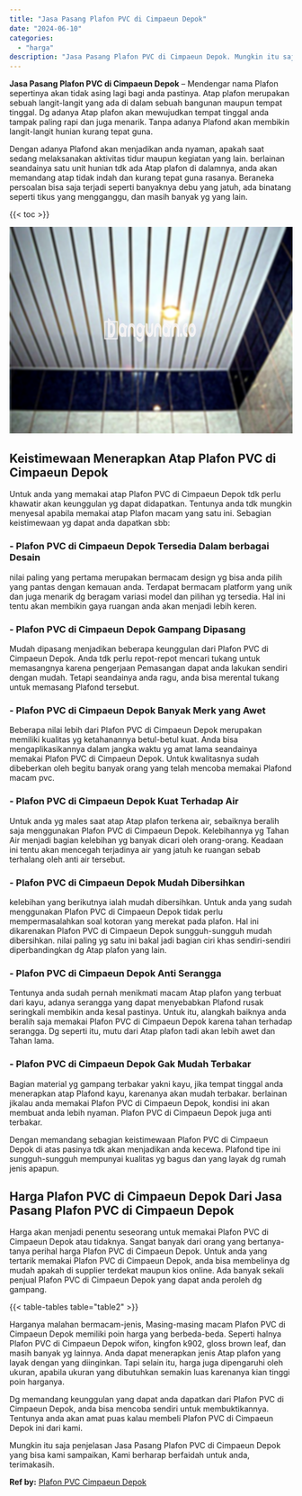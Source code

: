 ```yaml
---
title: "Jasa Pasang Plafon PVC di Cimpaeun Depok"
date: "2024-06-10"
categories: 
  - "harga"
description: "Jasa Pasang Plafon PVC di Cimpaeun Depok. Mungkin itu saja penjelasan Jasa Pasang Plafon PVC di Cimpaeun Depok yang bisa kami sampaikan, Kami berharap berfai..."
---
```


**Jasa Pasang Plafon PVC di Cimpaeun Depok** – Mendengar nama Plafon sepertinya akan tidak asing lagi bagi anda pastinya. Atap plafon merupakan sebuah langit-langit yang ada di dalam sebuah bangunan maupun tempat tinggal. Dg adanya Atap plafon akan mewujudkan tempat tinggal anda tampak paling rapi dan juga menarik. Tanpa adanya Plafond akan membikin langit-langit hunian kurang tepat guna.

Dengan adanya Plafond akan menjadikan anda nyaman, apakah saat sedang melaksanakan aktivitas tidur maupun kegiatan yang lain. berlainan seandainya satu unit hunian tdk ada Atap plafon di dalamnya, anda akan memandang atap tidak indah dan kurang tepat guna rasanya. Beraneka persoalan bisa saja terjadi seperti banyaknya debu yang jatuh, ada binatang seperti tikus yang mengganggu, dan masih banyak yg yang lain.

{{< toc >}}

![Jasa Pasang Plafon PVC di Cimpaeun Depok](/images/flafond-pvc-murah24.png)

## Keistimewaan Menerapkan Atap Plafon PVC di Cimpaeun Depok

Untuk anda yang memakai atap Plafon PVC di Cimpaeun Depok tdk perlu khawatir akan keunggulan yg dapat didapatkan. Tentunya anda tdk mungkin menyesal apabila memakai atap Plafon macam yang satu ini. Sebagian keistimewaan yg dapat anda dapatkan sbb:

### \- Plafon PVC di Cimpaeun Depok Tersedia Dalam berbagai Desain

nilai paling yang pertama merupakan bermacam design yg bisa anda pilih yang pantas dengan kemauan anda. Terdapat bermacam platform yang unik dan juga menarik dg beragam variasi model dan pilihan yg tersedia. Hal ini tentu akan membikin gaya ruangan anda akan menjadi lebih keren.

### \- Plafon PVC di Cimpaeun Depok Gampang Dipasang

Mudah dipasang menjadikan beberapa keunggulan dari Plafon PVC di Cimpaeun Depok. Anda tdk perlu repot-repot mencari tukang untuk memasangnya karena pengerjaan Pemasangan dapat anda lakukan sendiri dengan mudah. Tetapi seandainya anda ragu, anda bisa merental tukang untuk memasang Plafond tersebut.

### \- Plafon PVC di Cimpaeun Depok Banyak Merk yang Awet

Beberapa nilai lebih dari Plafon PVC di Cimpaeun Depok merupakan memiliki kualitas yg ketahanannya betul-betul kuat. Anda bisa mengaplikasikannya dalam jangka waktu yg amat lama seandainya memakai Plafon PVC di Cimpaeun Depok. Untuk kwalitasnya sudah dibeberkan oleh begitu banyak orang yang telah mencoba memakai Plafond macam pvc.

### \- Plafon PVC di Cimpaeun Depok Kuat Terhadap Air

Untuk anda yg males saat atap Atap plafon terkena air, sebaiknya beralih saja menggunakan Plafon PVC di Cimpaeun Depok. Kelebihannya yg Tahan Air menjadi bagian kelebihan yg banyak dicari oleh orang-orang. Keadaan ini tentu akan mencegah terjadinya air yang jatuh ke ruangan sebab terhalang oleh anti air tersebut.

### \- Plafon PVC di Cimpaeun Depok Mudah Dibersihkan

kelebihan yang berikutnya ialah mudah dibersihkan. Untuk anda yang sudah menggunakan Plafon PVC di Cimpaeun Depok tidak perlu mempermasalahkan soal kotoran yang merekat pada plafon. Hal ini dikarenakan Plafon PVC di Cimpaeun Depok sungguh-sungguh mudah dibersihkan. nilai paling yg satu ini bakal jadi bagian ciri khas sendiri-sendiri diperbandingkan dg Atap plafon yang lain.

### \- Plafon PVC di Cimpaeun Depok Anti Serangga

Tentunya anda sudah pernah menikmati macam Atap plafon yang terbuat dari kayu, adanya serangga yang dapat menyebabkan Plafond rusak seringkali membikin anda kesal pastinya. Untuk itu, alangkah baiknya anda beralih saja memakai Plafon PVC di Cimpaeun Depok karena tahan terhadap serangga. Dg seperti itu, mutu dari Atap plafon tadi akan lebih awet dan Tahan lama.

### \- Plafon PVC di Cimpaeun Depok Gak Mudah Terbakar

Bagian material yg gampang terbakar yakni kayu, jika tempat tinggal anda menerapkan atap Plafond kayu, karenanya akan mudah terbakar. berlainan jikalau anda memakai Plafon PVC di Cimpaeun Depok, kondisi ini akan membuat anda lebih nyaman. Plafon PVC di Cimpaeun Depok juga anti terbakar.

Dengan memandang sebagian keistimewaan Plafon PVC di Cimpaeun Depok di atas pasinya tdk akan menjadikan anda kecewa. Plafond tipe ini sungguh-sungguh mempunyai kualitas yg bagus dan yang layak dg rumah jenis apapun.

## Harga Plafon PVC di Cimpaeun Depok Dari Jasa Pasang Plafon PVC di Cimpaeun Depok

Harga akan menjadi penentu seseorang untuk memakai Plafon PVC di Cimpaeun Depok atau tidaknya. Sangat banyak dari orang yang bertanya-tanya perihal harga Plafon PVC di Cimpaeun Depok. Untuk anda yang tertarik memakai Plafon PVC di Cimpaeun Depok, anda bisa membelinya dg mudah apakah di supplier terdekat maupun kios online. Ada banyak sekali penjual Plafon PVC di Cimpaeun Depok yang dapat anda peroleh dg gampang.

{{< table-tables table="table2" >}}

Harganya malahan bermacam-jenis, Masing-masing macam Plafon PVC di Cimpaeun Depok memiliki poin harga yang berbeda-beda. Seperti halnya Plafon PVC di Cimpaeun Depok wifon, kingfon k902, gloss brown leaf, dan masih banyak yg lainnya. Anda dapat menerapkan jenis Atap plafon yang layak dengan yang diinginkan. Tapi selain itu, harga juga dipengaruhi oleh ukuran, apabila ukuran yang dibutuhkan semakin luas karenanya kian tinggi poin harganya.

Dg memandang keunggulan yang dapat anda dapatkan dari Plafon PVC di Cimpaeun Depok, anda bisa mencoba sendiri untuk membuktikannya. Tentunya anda akan amat puas kalau membeli Plafon PVC di Cimpaeun Depok ini dari kami.

Mungkin itu saja penjelasan Jasa Pasang Plafon PVC di Cimpaeun Depok yang bisa kami sampaikan, Kami berharap berfaidah untuk anda, terimakasih.

**Ref by:** [Plafon PVC Cimpaeun Depok](https://id.wikipedia.org/wiki/Plafon)
